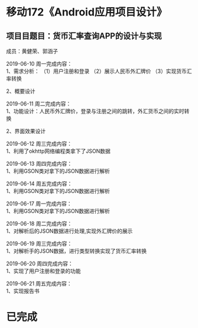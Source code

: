 # 移动172《Android应用项目设计》<br>
项目目题目：货币汇率查询APP的设计与实现<br>
---
成员：黄健荣、郭涵子<br>

2019-06-10 周一完成内容：<br>
1、需求分析： 
（1）用户注册和登录
（2）展示人民币外汇牌价
（3）实现货币汇率转换

2、概要设计<br>

2019-06-11 周二完成内容：<br>
1、功能设计：人民币外汇牌价，登录与注册之间的跳转，外汇货币之间的实时转换

2、界面效果设计<br>

2019-06-12 周三完成内容：<br>
1、利用了okhttp网络编程类拿下了JSON数据

2019-06-13 周四完成内容：<br>
1、利用GSON类对拿下的JSON数据进行解析

2019-06-14 周五完成内容：<br>
1、利用GSON类对拿下的JSON数据进行解析

2019-06-17 周一完成内容：<br>
1、利用GSON类对拿下的JSON数据进行解析

2019-06-18 周二完成内容：<br>
1、对解析后的JSON数据进行处理,实现外汇牌价的展示

2019-06-19 周三完成内容：<br>
1、对解析手的JSON数据，进行类型转换实现了货币汇率转换

2019-06-20 周四完成内容：<br>
1、实现了用户注册和登录的功能

2019-06-21 周五完成内容：<br>
1、实现报告书

# 已完成
